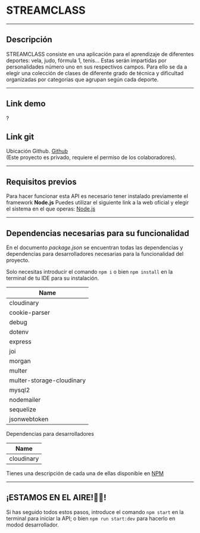# **STREAMCLASS**

---

## Descripción

STREAMCLASS consiste en una aplicación para el aprendizaje de diferentes deportes: vela, judo, fórmula 1, tenis... Estas serán impartidas por personalidades número uno en sus respectivos campos. Para ello se da a elegir una colección de clases de diferente grado de técnica y dificultad organizadas por categorías que agrupan según cada deporte.

---

## Link demo

?

## Link git

Ubicación Github.
[Github](https://github.com/StreamClassPoseidon)  
(Este proyecto es privado, requiere el permiso de los colaboradores).

---

## Requisitos previos

Para hacer funcionar esta API es necesario tener instalado previamente el framework **Node.js**
Puedes utilizar el siguiente link a la web oficial y elegir el sistema en el que operas:
[Node.js](https://nodejs.org/en/download/)

---

## Dependencias necesarias para su funcionalidad

En el documento _package.json_ se encuentran todas las dependencias y dependencias para desarrolladores
necesarias para la funcionalidad del proyecto.

Solo necesitas introducir el comando `npm i` o bien `npm install` en la terminal de tu IDE para
su instalación.

| Name                      |
| ------------------------- |
| cloudinary                |
| cookie-parser             |
| debug                     |
| dotenv                    |
| express                   |
| joi                       |
| morgan                    |
| multer                    |
| multer-storage-cloudinary |
| mysql2                    |
| nodemailer                |
| sequelize                 |
| jsonwebtoken              |

Dependencias para desarrolladores

| Name       |
| ---------- |
| cloudinary |

Tienes una descripción de cada una de ellas disponible en [NPM](https://www.npmjs.com/)

<!--
//Por si acaso
## Seed para disponer de una base de datos

1. Abrir y tener funcionando **mySQL**
2. Introducir los comandos `npm run seed`

|Orden|Model|
|-----|-----|
|`npm run seed`|_user_|
|`npm run seed1`|_category_|
|`npm run seed2`|_sportPlayer_|
|`npm run seed3`|_series_|
|`npm run seed4`|_episode_| -->

---

## ¡ESTAMOS EN EL AIRE!🤯🤯!

Si has seguido todos estos pasos, introduce el comando `npm start`
en la terminal para iniciar la API;
o bien `npm run start:dev` para hacerlo en modod desarrollador.
